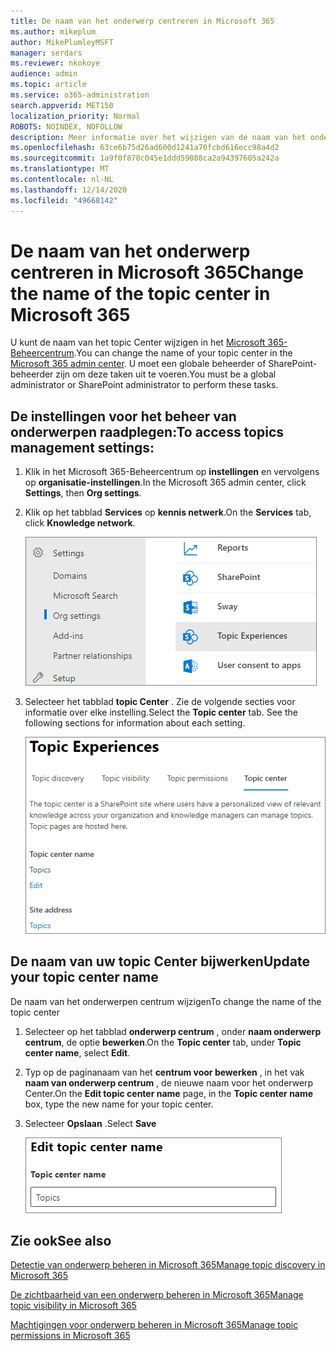 ```yaml
---
title: De naam van het onderwerp centreren in Microsoft 365
ms.author: mikeplum
author: MikePlumleyMSFT
manager: serdars
ms.reviewer: nkokoye
audience: admin
ms.topic: article
ms.service: o365-administration
search.appverid: MET150
localization_priority: Normal
ROBOTS: NOINDEX, NOFOLLOW
description: Meer informatie over het wijzigen van de naam van het onderwerpen centrum in Microsoft 365.
ms.openlocfilehash: 63ce6b75d26ad600d1241a70fcbd616ecc98a4d2
ms.sourcegitcommit: 1a9f0f878c045e1ddd59088ca2a94397605a242a
ms.translationtype: MT
ms.contentlocale: nl-NL
ms.lasthandoff: 12/14/2020
ms.locfileid: "49668142"
---
```

# <a name="change-the-name-of-the-topic-center-in-microsoft-365"></a><span data-ttu-id="21239-103">De naam van het onderwerp centreren in Microsoft 365</span><span class="sxs-lookup"><span data-stu-id="21239-103">Change the name of the topic center in Microsoft 365</span></span>

<span data-ttu-id="21239-104">U kunt de naam van het topic Center wijzigen in het [Microsoft 365-Beheercentrum](https://admin.microsoft.com).</span><span class="sxs-lookup"><span data-stu-id="21239-104">You can change the name of your topic center in the [Microsoft 365 admin center](https://admin.microsoft.com).</span></span> <span data-ttu-id="21239-105">U moet een globale beheerder of SharePoint-beheerder zijn om deze taken uit te voeren.</span><span class="sxs-lookup"><span data-stu-id="21239-105">You must be a global administrator or SharePoint administrator to perform these tasks.</span></span>

## <a name="to-access-topics-management-settings"></a><span data-ttu-id="21239-106">De instellingen voor het beheer van onderwerpen raadplegen:</span><span class="sxs-lookup"><span data-stu-id="21239-106">To access topics management settings:</span></span>

1. <span data-ttu-id="21239-107">Klik in het Microsoft 365-Beheercentrum op **instellingen** en vervolgens op **organisatie-instellingen**.</span><span class="sxs-lookup"><span data-stu-id="21239-107">In the Microsoft 365 admin center, click **Settings**, then **Org settings**.</span></span>
2. <span data-ttu-id="21239-108">Klik op het tabblad **Services** op **kennis netwerk**.</span><span class="sxs-lookup"><span data-stu-id="21239-108">On the **Services** tab, click **Knowledge network**.</span></span>

    ![Mensen verbinden met kennis](../media/admin-org-knowledge-options-completed.png) 

3. <span data-ttu-id="21239-110">Selecteer het tabblad **topic Center** . Zie de volgende secties voor informatie over elke instelling.</span><span class="sxs-lookup"><span data-stu-id="21239-110">Select the **Topic center** tab. See the following sections for information about each setting.</span></span>

    ![kennis netwerk-instellingen](../media/knowledge-network-settings-topic-center.png) 

##  <a name="update-your-topic-center-name"></a><span data-ttu-id="21239-112">De naam van uw topic Center bijwerken</span><span class="sxs-lookup"><span data-stu-id="21239-112">Update your topic center name</span></span>

<span data-ttu-id="21239-113">De naam van het onderwerpen centrum wijzigen</span><span class="sxs-lookup"><span data-stu-id="21239-113">To change the name of the topic center</span></span>

1. <span data-ttu-id="21239-114">Selecteer op het tabblad **onderwerp centrum** , onder **naam onderwerp centrum**, de optie **bewerken**.</span><span class="sxs-lookup"><span data-stu-id="21239-114">On the **Topic center** tab, under **Topic center name**, select **Edit**.</span></span>
2. <span data-ttu-id="21239-115">Typ op de paginanaam van het **centrum voor bewerken** , in het vak **naam van onderwerp centrum** , de nieuwe naam voor het onderwerp Center.</span><span class="sxs-lookup"><span data-stu-id="21239-115">On the **Edit topic center name** page, in the **Topic center name** box, type the new name for your topic center.</span></span>
3. <span data-ttu-id="21239-116">Selecteer **Opslaan** .</span><span class="sxs-lookup"><span data-stu-id="21239-116">Select **Save**</span></span>

    ![Naam van onderwerp centrum bewerken](../media/manage-topic-center-name.png)  

## <a name="see-also"></a><span data-ttu-id="21239-118">Zie ook</span><span class="sxs-lookup"><span data-stu-id="21239-118">See also</span></span>

[<span data-ttu-id="21239-119">Detectie van onderwerp beheren in Microsoft 365</span><span class="sxs-lookup"><span data-stu-id="21239-119">Manage topic discovery in Microsoft 365</span></span>](topic-experiences-discovery.md)

[<span data-ttu-id="21239-120">De zichtbaarheid van een onderwerp beheren in Microsoft 365</span><span class="sxs-lookup"><span data-stu-id="21239-120">Manage topic visibility in Microsoft 365</span></span>](topic-experiences-knowledge-rules.md)

[<span data-ttu-id="21239-121">Machtigingen voor onderwerp beheren in Microsoft 365</span><span class="sxs-lookup"><span data-stu-id="21239-121">Manage topic permissions in Microsoft 365</span></span>](topic-experiences-user-permissions.md)
